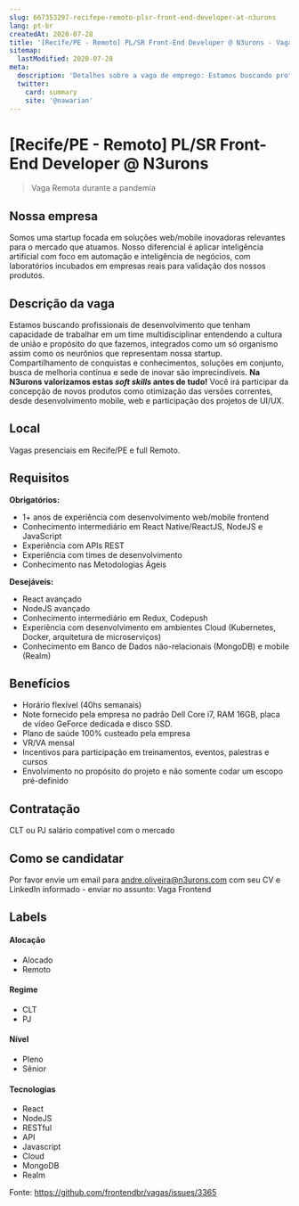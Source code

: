 ```yaml
---
slug: 667353297-recifepe-remoto-plsr-front-end-developer-at-n3urons
lang: pt-br
createdAt: 2020-07-28
title: '[Recife/PE - Remoto] PL/SR Front-End Developer @ N3urons - Vaga de Emprego'
sitemap:
  lastModified: 2020-07-28
meta:
  description: 'Detalhes sobre a vaga de emprego: Estamos buscando profissionais de desenvolvimento que tenham capacidade de trabalhar em um time multidisciplinar entendendo a cultura de união e propósito do que fazemos, integrados como um só organismo assim como os neurônios que representam nossa startup. Compartilhamento de conquistas e conhecimentos, soluções em conjunto, busca de melhoria contínua e sede de inovar são imprecindíveis. **Na N3urons valorizamos estas _soft skills_ antes de tudo!** Você irá participar da concepção de novos produtos como otimização das versões correntes, desde desenvolvimento mobile, web e participação dos projetos de UI/UX.'
  twitter:
    card: summary
    site: '@nawarian'
---
```


# [Recife/PE - Remoto] PL/SR Front-End Developer @ N3urons

<!--
==================================================
Caso a vaga for remoto durante a pandemia informar no texto "Remoto durante o covid"
==================================================
-->
<!-- 
==================================================
POR FAVOR, SÓ POSTE SE A VAGA FOR PARA BACK-END!

Não faça distinção de gênero no título da vaga.

Use: "Back-End Developer" ao invés de 
"Desenvolvedor Back-End" \o/

Exemplo: `[São Paulo] Back-End Developer @ NOME DA EMPRESA`
==================================================
-->
<!--
==================================================
Caso a vaga for remoto durante a pandemia deixar a linha abaixo
==================================================
-->
> Vaga Remota durante a pandemia

## Nossa empresa

Somos uma startup focada em soluções web/mobile inovadoras relevantes para o mercado que atuamos. Nosso diferencial é aplicar inteligência artificial com foco em automação e inteligência de negócios, com laboratórios incubados em empresas reais para validação dos nossos produtos. 

## Descrição da vaga

Estamos buscando profissionais de desenvolvimento que tenham capacidade de trabalhar em um time multidisciplinar entendendo a cultura de união e propósito do que fazemos, integrados como um só organismo assim como os neurônios que representam nossa startup. 
Compartilhamento de conquistas e conhecimentos, soluções em conjunto, busca de melhoria contínua e sede de inovar são imprecindíveis. **Na N3urons valorizamos estas _soft skills_ antes de tudo!**
Você irá participar da concepção de novos produtos como otimização das versões correntes, desde desenvolvimento mobile, web e participação dos projetos de UI/UX.

## Local

Vagas presenciais em Recife/PE e full Remoto.

## Requisitos

**Obrigatórios:**
- 1+ anos de experiência com desenvolvimento web/mobile frontend
- Conhecimento intermediário em React Native/ReactJS, NodeJS e JavaScript
- Experiência com APIs REST
- Experiência com times de desenvolvimento
- Conhecimento nas Metodologias Ágeis

**Desejáveis:**
- React avançado
- NodeJS avançado
- Conhecimento intermediário em Redux, Codepush
- Experiência com desenvolvimento em ambientes Cloud (Kubernetes, Docker, arquitetura de microserviços)
- Conhecimento em Banco de Dados não-relacionais (MongoDB) e mobile (Realm)

## Benefícios

- Horário flexível (40hs semanais)
- Note fornecido pela empresa no padrão Dell Core i7, RAM 16GB, placa de vídeo GeForce dedicada e disco SSD.
- Plano de saúde 100% custeado pela empresa
- VR/VA mensal
- Incentivos para participação em treinamentos, eventos, palestras e cursos
- Envolvimento no propósito do projeto e não somente codar um escopo pré-definido

## Contratação

CLT ou PJ salário compatível com o mercado

## Como se candidatar

Por favor envie um email para andre.oliveira@n3urons.com com seu CV e LinkedIn informado - enviar no assunto: Vaga Frontend

## Labels
<!-- retire os labels que não fazem sentido à vaga -->

#### Alocação
- Alocado
- Remoto

#### Regime
- CLT
- PJ

#### Nível
- Pleno
- Sênior

#### Tecnologias
- React
- NodeJS
- RESTful
- API
- Javascript
- Cloud
- MongoDB
- Realm

Fonte: https://github.com/frontendbr/vagas/issues/3365